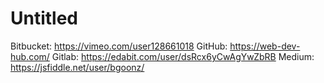 # Untitled

Bitbucket: https://vimeo.com/user128661018
GitHub: https://web-dev-hub.com/
Gitlab: https://edabit.com/user/dsRcx6yCwAgYwZbRB
Medium: https://jsfiddle.net/user/bgoonz/
